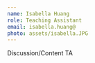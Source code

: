 ```yaml
---
name: Isabella Huang
role: Teaching Assistant
email: isabella.huang@
photo: assets/isabella.JPG
---
```


Discussion/Content TA
